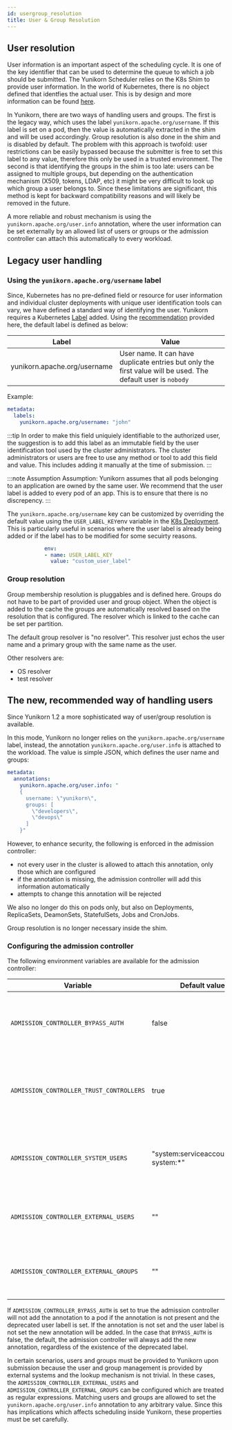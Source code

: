 ```yaml
---
id: usergroup_resolution
title: User & Group Resolution
---
```


<!--
Licensed to the Apache Software Foundation (ASF) under one
or more contributor license agreements.  See the NOTICE file
distributed with this work for additional information
regarding copyright ownership.  The ASF licenses this file
to you under the Apache License, Version 2.0 (the
"License"); you may not use this file except in compliance
with the License.  You may obtain a copy of the License at

  http://www.apache.org/licenses/LICENSE-2.0

Unless required by applicable law or agreed to in writing,
software distributed under the License is distributed on an
"AS IS" BASIS, WITHOUT WARRANTIES OR CONDITIONS OF ANY
KIND, either express or implied.  See the License for the
specific language governing permissions and limitations
under the License.
-->

## User resolution

User information is an important aspect of the scheduling cycle. It is one of the key identifier that can be used to determine the queue to which a job should be submitted. The Yunikorn Scheduler relies on the K8s Shim to provide user information. In the world of Kubernetes, there is no object defined that identfies the actual user. This is by design and more information can be found [here](https://kubernetes.io/docs/reference/access-authn-authz/authentication/#users-in-kubernetes).

In Yunikorn, there are two ways of handling users and groups. The first is the legacy way, which uses the label `yunikorn.apache.org/username`. If this label is set on a pod, then the value is automatically extracted in the shim and will be used accordingly. Group resolution is also done in the shim and is disabled by default. The problem with this approach is twofold: user restrictions can be easily bypassed because the submitter is free to set this label to any value, therefore this only be used in a trusted environment. The second is that identifying the groups in the shim is too late: users can be assigned to multiple groups, but depending on the authentication mechanism (X509, tokens, LDAP, etc) it might be very difficult to look up which group a user belongs to. Since these limitations are significant, this method is kept for backward compatibility reasons and will likely be removed in the future.

A more reliable and robust mechanism is using the `yunikorn.apache.org/user.info` annotation, where the user information can be set externally by an allowed list of users or groups or the admission controller can attach this automatically to every workload.

## Legacy user handling

### Using the `yunikorn.apache.org/username` label

Since, Kubernetes has no pre-defined field or resource for user information and individual cluster deployments with unique user identification tools can vary, we have defined a standard way of identifying the user. Yunikorn requires a Kubernetes [Label](https://kubernetes.io/docs/concepts/overview/working-with-objects/labels/) added. Using the [recommendation](https://kubernetes.io/docs/concepts/overview/working-with-objects/common-labels/) provided here, the default label is defined as below:

| Label                                          | Value |
|----------------------------------------------- |---------------------	|
| yunikorn.apache.org/username 	                 | User name. It can have duplicate entries but only the first value will be used. The default user is `nobody` |

Example:
```yaml
metadata:
  labels:
    yunikorn.apache.org/username: "john"
```
:::tip 
In order to make this field uniquiely identifiable to the authorized user, the suggestion is to add this label as an immutable field by the user identification tool used by the cluster administrators. The cluster administrators or users are free to use any method or tool to add this field and value. This includes adding it manually at the time of submission. 
:::

:::note Assumption 
Assumption:
  Yunikorn assumes that all pods belonging to an application are owned by the same user. We recommend that the user label is added to every pod of an app. This is to ensure that there is no discrepency. 
:::

The `yunikorn.apache.org/username` key can be customized by overriding the default value using the `USER_LABEL_KEY`env variable in the [K8s Deployment](https://github.com/apache/yunikorn-release/blob/master/helm-charts/yunikorn/templates/deployment.yaml). This is particularly useful in scenarios where the user label is already being added or if the label has to be modified for some secuirty reasons. 

```yaml          
            env:
            - name: USER_LABEL_KEY
              value: "custom_user_label"
```

### Group resolution

Group membership resolution is pluggables and is defined here. Groups do not have to be part of provided user and group object. When the object is added to the cache the groups are automatically resolved based on the resolution that is configured.
The resolver which is linked to the cache can be set per partition.

The default group resolver is "no resolver".
This resolver just echos the user name and a primary group with the same name as the user.

Other resolvers are:
* OS resolver
* test resolver

## The new, recommended way of handling users

Since Yunikorn 1.2 a more sophisticated way of user/group resolution is available.

In this mode, Yunikorn no longer relies on the `yunikorn.apache.org/username` label, instead, the annotation `yunikorn.apache.org/user.info` is attached to the workload. The value is simple JSON, which defines the user name and groups:

```yaml
metadata:
  annotations:
    yunikorn.apache.org/user.info: "
    {
      username: \"yunikorn\",
      groups: [
        \"developers\",
        \"devops\"
      ]
    }"
```

However, to enhance security, the following is enforced in the admission controller:
* not every user in the cluster is allowed to attach this annotation, only those which are configured
* if the annotation is missing, the admission controller will add this information automatically
* attempts to change this annotation will be rejected

We also no longer do this on pods only, but also on Deployments, ReplicaSets, DeamonSets, StatefulSets, Jobs and CronJobs.

Group resolution is no longer necessary inside the shim.

### Configuring the admission controller

The following environment variables are available for the admission controller:

|Variable|Default value|Description|
|--|--|--|
|`ADMISSION_CONTROLLER_BYPASS_AUTH`|false|Allow any external user to create pods with user information set|
|`ADMISSION_CONTROLLER_TRUST_CONTROLLERS`|true|Allow Kubernetes controller users to create pods with user information set|
|`ADMISSION_CONTROLLER_SYSTEM_USERS`|"system:serviceaccount:kube-system:*"|Regular expression for the allowed controller service account list|
|`ADMISSION_CONTROLLER_EXTERNAL_USERS`|""|Regular expression for the allowed external user list|
|`ADMISSION_CONTROLLER_EXTERNAL_GROUPS`|""|Regular expression for the allowed external group list|

If `ADMISSION_CONTROLLER_BYPASS_AUTH` is set to true the admission controller will not add the annotation to a pod if the annotation is not present and the deprecated user labell is set. If the annotation is not set and the user label is not set the new annotation will be added. In the case that `BYPASS_AUTH` is false, the default, the admission controller will always add the new annotation, regardless of the existence of the deprecated label.

In certain scenarios, users and groups must be provided to Yunikorn upon submission because the user and group management is provided by external systems and the lookup mechanism is not trivial. In these cases, the `ADMISSION_CONTROLLER_EXTERNAL_USERS` and `ADMISSION_CONTROLLER_EXTERNAL_GROUPS` can be configured which are treated as regular expressions. Matching users and groups are allowed to set the `yunikorn.apache.org/user.info` annotation to any arbitrary value. Since this has implications which affects scheduling inside Yunikorn, these properties must be set carefully.
